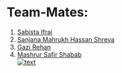 # Team-Mates:

1. [Sabista Ifraj](https://github.com/SabistaIfraj) <br>
2. [Sanjana Mahrukh Hassan Shreya](https://github.com/Sanzana-shreya) <br>
3. [Gazi Rehan](https://github.com/Gazisama) <br>
4. [Mashrur Safir Shabab](https://github.com/ShababAhmedd) <br>
[![text](https://img.shields.io/badge/LinkedIn-0077B5?style=for-the-badge&logo=linkedin&logoColor=white)](https://www.linkedin.com/in/shababahmedd/)




